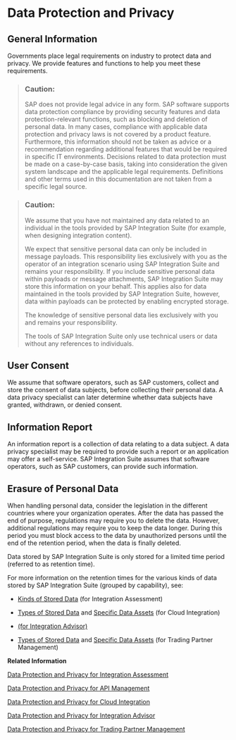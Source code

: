 <!-- loio3df9abfb203c47acbd0cfee39a959d9f -->

# Data Protection and Privacy



<a name="loio3df9abfb203c47acbd0cfee39a959d9f__SecurityGuideDPP1"/>

## General Information

Governments place legal requirements on industry to protect data and privacy. We provide features and functions to help you meet these requirements.

> ### Caution:  
> SAP does not provide legal advice in any form. SAP software supports data protection compliance by providing security features and data protection-relevant functions, such as blocking and deletion of personal data. In many cases, compliance with applicable data protection and privacy laws is not covered by a product feature. Furthermore, this information should not be taken as advice or a recommendation regarding additional features that would be required in specific IT environments. Decisions related to data protection must be made on a case-by-case basis, taking into consideration the given system landscape and the applicable legal requirements. Definitions and other terms used in this documentation are not taken from a specific legal source.

> ### Caution:  
> We assume that you have not maintained any data related to an individual in the tools provided by SAP Integration Suite \(for example, when designing integration content\).
> 
> We expect that sensitive personal data can only be included in message payloads. This responsibility lies exclusively with you as the operator of an integration scenario using SAP Integration Suite and remains your responsibility. If you include sensitive personal data within payloads or message attachments, SAP Integration Suite may store this information on your behalf. This applies also for data maintained in the tools provided by SAP Integration Suite, however, data within payloads can be protected by enabling encrypted storage.
> 
> The knowledge of sensitive personal data lies exclusively with you and remains your responsibility.
> 
> The tools of SAP Integration Suite only use technical users or data without any references to individuals.



<a name="loio3df9abfb203c47acbd0cfee39a959d9f__SecurityGuideDPPUserConsent"/>

## User Consent

We assume that software operators, such as SAP customers, collect and store the consent of data subjects, before collecting their personal data. A data privacy specialist can later determine whether data subjects have granted, withdrawn, or denied consent.



<a name="loio3df9abfb203c47acbd0cfee39a959d9f__section_gk4_qfj_ycb"/>

## Information Report

An information report is a collection of data relating to a data subject. A data privacy specialist may be required to provide such a report or an application may offer a self-service. SAP Integration Suite assumes that software operators, such as SAP customers, can provide such information.



<a name="loio3df9abfb203c47acbd0cfee39a959d9f__section_xqc_tfj_ycb"/>

## Erasure of Personal Data

When handling personal data, consider the legislation in the different countries where your organization operates. After the data has passed the end of purpose, regulations may require you to delete the data. However, additional regulations may require you to keep the data longer. During this period you must block access to the data by unauthorized persons until the end of the retention period, when the data is finally deleted.

Data stored by SAP Integration Suite is only stored for a limited time period \(referred to as retention time\).

For more information on the retention times for the various kinds of data stored by SAP Integration Suite \(grouped by capability\), see:

-   [Kinds of Stored Data](kinds-of-stored-data-cfb9ffb.md) \(for Integration Assessment\)

-   [Types of Stored Data](types-of-stored-data-183637c.md) and [Specific Data Assets](specific-data-assets-0e4e511.md) \(for Cloud Integration\)

-   [\(for Integration Advisor\)](specific-data-assets-a6491d2.md)

-   [Types of Stored Data](types-of-stored-data-c36c7c6.md) and [Specific Data Assets](specific-data-assets-16077ce.md) \(for Trading Partner Management\)


**Related Information**  


[Data Protection and Privacy for Integration Assessment](data-protection-and-privacy-for-integration-assessment-9ef9fbc.md "")

[Data Protection and Privacy for API Management](data-protection-and-privacy-for-api-management-d50613e.md "")

[Data Protection and Privacy for Cloud Integration](data-protection-and-privacy-for-cloud-integration-0e13ece.md "Various types of customer data are processed by and stored on the integration platform at different times. This data gets the highest level of protection, and SAP takes dedicated measures to guarantee this security level.")

[Data Protection and Privacy for Integration Advisor](data-protection-and-privacy-for-integration-advisor-b1b3627.md "")

[Data Protection and Privacy for Trading Partner Management](data-protection-and-privacy-for-trading-partner-management-ca3bb43.md "Various types of customer data are processed by and stored on the integration platform at different times. This data gets the highest level of protection, and SAP takes dedicated measures to guarantee this security level.")


